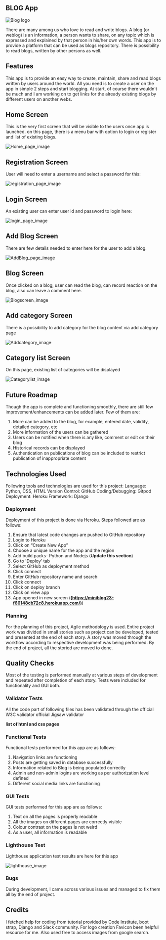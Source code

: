 ## BLOG App 
![Blog logo](static/images/favicon.ico)

There are many among us who love to read and write blogs. A blog (or weblog) is an information, a person wants to share, on any topic which is expressed and explained by that person in his/her own words. This app is to provide a platform that can be used as blogs repository. There is possibility to read blogs, written by other persons as well. 

## Features

This app is to provide an easy way to create, maintain, share and read blogs written by users around the world. All you need is to create a user on the app in simple 2 steps and start blogging. At start, of course there wouldn't be much and I am working on to get links for the already existing blogs by different users on another webs.

## Home Screen

This is the very first screen that will be visible to the users once app is launched. on this page, there is a menu bar with option to login or register and list of existing blogs.

![Home_page_image](media/homepage.png)

## Registration Screen

User will need to enter a username and select a password for this:

![registration_page_image](media/registerpage.png)

## Login Screen

An existing user can enter user id and password to login here:

![login_page_image](media/loginpage.png)

## Add Blog Screen

There are few details needed to enter here for the user to add a blog. 

![AddBlog_page_image](media/addblog.png)

## Blog Screen

Once clicked on a blog, user can read the blog, can record reaction on the blog, also can leave a comment here.

![Blogscreen_image](media/blogscreen.png)

## Add category Screen

There is a possibility to add category for the blog content via add category page

![Addcategory_image](media/addcategorypage.png)

## Category list Screen

On this page, existing list of categories will be displayed

![Categorylist_image](media/categoriespage.png)

## Future Roadmap

Though the app is complete and functioning smoothly, there are still few improvement/enhancements can be added later. Few of them are:
1. More can be added to the blog, for example, entered date, validity, detailed category, etc
2. More information of the users can be gathered
3. Users can be notified when there is any like, comment or edit on their blog
4. Historical records can be displayed
5. Authentication on publications of blog can be included to restrict publication of inappropriate content

## Technologies Used

Following tools and technologies are used for this project:
Language: Python, CSS, HTML
Version Control: GitHub
Coding/Debugging: Gitpod
Deployment: Heroku
Framework: Django

### Deployment

Deployment of this project is done via Heroku. Steps followed are as follows:
1. Ensure that latest code changes are pushed to GitHub repository
2. Login to Heroku
3. Click on “Create New App”
4. Choose a unique name for the app and the region
5. Add build packs- Python and Nodejs (**Update this section**)
6. Go to 'Deploy' tab
7. Select GitHub as deployment method
8. Click connect
9. Enter GitHub repository name and search
10. Click connect
11. Click on deploy branch
12. Click on view app
13. App opened in new screen (**(https://miniblog23-f66148cb72c8.herokuapp.com/)**)

### Planning

For the planning of this project, Agile methodology is used. Entire project work was divided in small stories such as project can be developed, tested and presented at the end of each story. A story was moved through the workflow according to respective development was being performed. By the end of project, all the storied are moved to done.

## Quality Checks

Most of the testing is performed manually at various steps of development and repeated after completion of each story. Tests were included for functionality and GUI both.

### Validator Tests

All the code part of following files has been validated through the official W3C validator official Jigsaw validator

**list of html and css pages**

### Functional Tests

Functional tests performed for this app are as follows:
1. Navigation links are functioning
2. Posts are getting saved in database successfully
3. Information related to Blog is being populated correctly
4. Admin and non-admin logins are working as per authorization level defined
5. Different social media links are functioning

### GUI Tests

GUI tests performed for this app are as follows:
1. Text on all the pages is properly readable
2. All the images on different pages are correctly visible
3. Colour contrast on the pages is not weird
4. As a user, all information is readable 

### Lighthouse Test

Lighthouse application test results are here for this app

![lighthouse_image](media/lighthouse.png)

### Bugs

During development, I came across various issues and managed to fix them all by the end of project.

## Credits

I fetched help for coding from tutorial provided by Code Institute, boot strap, Django and Slack community. For logo creation Favicon been helpful resource for me. Also used free to access images from google search.
